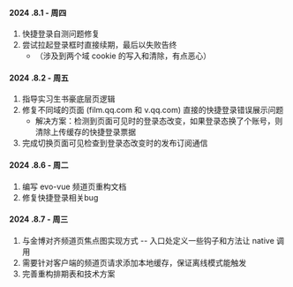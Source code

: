 #### 2024 .8.1 - 周四
1. 快捷登录自测问题修复
2. 尝试拉起登录框时直接续期，最后以失败告终
	- （涉及到两个域 cookie 的写入和清除，有点恶心）

#### 2024 .8.2 - 周五
1. 指导实习生书豪底层页逻辑
2. 修复不同域的页面 (film.qq.com 和 v.qq.com) 直接的快捷登录错误展示问题
	- 解决方案：检测到页面可见时的登录态改变，如果登录态换了个账号，则清除上传缓存的快捷登录票据
3. 完成切换页面可见检查到登录态改变时的发布订阅通信

#### 2024 .8.6 - 周二
1. 编写 evo-vue 频道页重构文档
2. 修复快捷登录相关bug

#### 2024 .8.7 - 周三
1. 与金博对齐频道页焦点图实现方式 -- 入口处定义一些钩子和方法让 native 调用
2. 需要针对客户端的频道页请求添加本地缓存，保证离线模式能触发
3. 完善重构排期表和技术方案